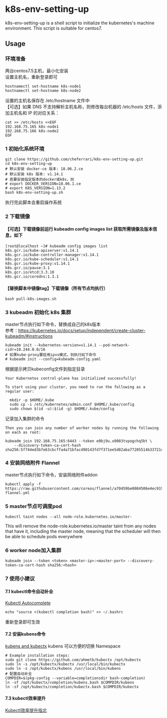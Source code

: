 # k8s-env-setting-up
k8s-env-setting-up is a shell script to initialize the kubernetes's machine environment.
This script is suitable for centos7.
## Usage
### 环境准备
两台centos7.5主机，最小化安装  
设置主机名，重新登录即可
```
hostnamectl set-hostname k8s-node1
hostnamectl set-hostname k8s-node2
```
设置的主机名保存在 /etc/hostname 文件中  
【可选】如果 DNS 不支持解析主机名称，则修改每台机器的 /etc/hosts 文件，添加主机名和 IP 的对应关系：
```
cat >> /etc/hosts <<EOF
192.168.75.165 k8s-node1
192.168.75.166 k8s-node2
EOF
```
### 1 初始化系统环境
```
git clone https://github.com/cheferrari/k8s-env-setting-up.git
cd k8s-env-setting-up
# 默认安装 docker-ce 版本: 18.06.2.ce
# 默认安装 k8s 版本: v1.14.1
# 若要安装指定版本的docker或k8s，则
# export DOCKER_VERSION=18.06.1.ce
# export K8S_VERSION=1.13.2
bash k8s-env-setting-up.sh
```
执行完此脚本会重启操作系统
### 2 下载镜像
#### 【可选】下载镜像前运行 kubeadm config images list 获取所需镜像及版本信息，如下
```
[root@localhost ~]# kubeadm config images list
k8s.gcr.io/kube-apiserver:v1.14.1
k8s.gcr.io/kube-controller-manager:v1.14.1
k8s.gcr.io/kube-scheduler:v1.14.1
k8s.gcr.io/kube-proxy:v1.14.1
k8s.gcr.io/pause:3.1
k8s.gcr.io/etcd:3.3.10
k8s.gcr.io/coredns:1.3.1
```
#### 【替换脚本中镜像tag】下载镜像（所有节点均执行）
```
bash pull-k8s-images.sh
```
### 3 kubeadm 初始化 k8s 集群
master节点执行如下命令，替换成自己的k8s版本  
参考：https://kubernetes.io/docs/setup/independent/create-cluster-kubeadm/#instructions
```
kubeadm init --kubernetes-version=v1.14.1 --pod-network-cidr=10.244.0.0/16
# 如果kube-proxy要启用ipvs模式，则执行如下命令
# kubeadm init --config=kubeadm-config.yaml
```
根据提示拷贝kubeconfig文件到指定目录
```
Your Kubernetes control-plane has initialized successfully!

To start using your cluster, you need to run the following as a regular user:

  mkdir -p $HOME/.kube
  sudo cp -i /etc/kubernetes/admin.conf $HOME/.kube/config
  sudo chown $(id -u):$(id -g) $HOME/.kube/config
```
记录加入集群的命令
```
Then you can join any number of worker nodes by running the following on each as root:

kubeadm join 192.168.75.165:6443 --token e0bj9u.x0083tvpogchq5bt \
    --discovery-token-ca-cert-hash sha256:5f744ed3b7e63cbcffa4a71bfacd90143fd7f371ee5d82aba77205514b33721c
```
### 4 安装网络附件 Flannel
master节点执行如下命令，安装网络附件addon  
```
kubectl apply -f https://raw.githubusercontent.com/coreos/flannel/a70459be0084506e4ec919aa1c114638878db11b/Documentation/kube-flannel.yml
```
### 5 master节点可调度pod
```
kubectl taint nodes --all node-role.kubernetes.io/master-
```
This will remove the node-role.kubernetes.io/master taint from any nodes that have it, including the master node, meaning that the scheduler will then be able to schedule pods everywhere
### 6 worker node加入集群
```
kubeadm join --token <token> <master-ip>:<master-port> --discovery-token-ca-cert-hash sha256:<hash>
```
### 7 使用小建议
#### 7.1 kubectl命令自动补全
[Kubectl Autocomplete](https://kubernetes.io/docs/reference/kubectl/cheatsheet/ "Kubectl Autocomplete")
```
echo "source <(kubectl completion bash)" >> ~/.bashrc
```
重新登录即可生效  
#### 7.2 安装kubens命令
[kubens and kubectx](https://github.com/ahmetb/kubectx)
kubens 可以方便的切换 Namespace 
```
# Example installation steps:
sudo git clone https://github.com/ahmetb/kubectx /opt/kubectx
sudo ln -s /opt/kubectx/kubectx /usr/local/bin/kubectx
sudo ln -s /opt/kubectx/kubens /usr/local/bin/kubens
# 配置自动补全
COMPDIR=$(pkg-config --variable=completionsdir bash-completion)
ln -sf /opt/kubectx/completion/kubens.bash $COMPDIR/kubens
ln -sf /opt/kubectx/completion/kubectx.bash $COMPDIR/kubectx
```
#### 7.3 kubectl效率提升
[Kubectl效率提升指北](https://aleiwu.com/post/kubectl-guru/)

